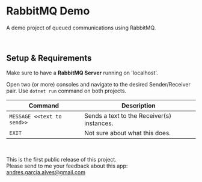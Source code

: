 # RabbitMQ Demo
A demo project of queued communications using RabbitMQ.

&nbsp;

## Setup & Requirements

Make sure to have a __RabbitMQ Server__ running on 'localhost'.

Open two (or more) consoles and navigate to the desired Sender/Receiver pair. Use  `dotnet run` command on both projects.

| Command | Description |
|---------|-------------|
| `MESSAGE <<text to send>>` | Sends a text to the Receiver(s) instances. |
| `EXIT` | Not sure about what this does. |

&nbsp;

This is the first public release of this project.  
Please send to me your feedback about this app: andres.garcia.alves@gmail.com  
